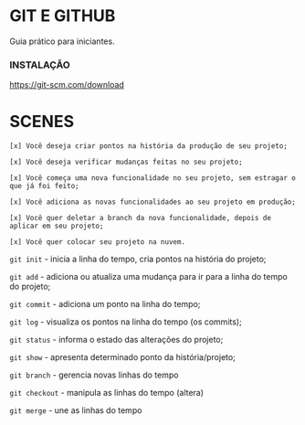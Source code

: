 # GIT E GITHUB

Guia prático para iniciantes.

### INSTALAÇÃO 

https://git-scm.com/download

# SCENES

    [x] Você deseja criar pontos na história da produção de seu projeto;

    [x] Você deseja verificar mudanças feitas no seu projeto;

    [x] Você começa uma nova funcionalidade no seu projeto, sem estragar o que já foi feito;

    [x] Você adiciona as novas funcionalidades ao seu projeto em produção;

    [x] Você quer deletar a branch da nova funcionalidade, depois de aplicar em seu projeto;

    [x] Você quer colocar seu projeto na nuvem.

`git init` - inicia a linha do tempo, cria pontos na história do projeto;

`git add` - adiciona ou atualiza uma mudança para ir para a linha do tempo do projeto;

`git commit` - adiciona um ponto na linha do tempo;

`git log` - visualiza os pontos na linha do tempo (os commits);

`git status` - informa o estado das alterações do projeto;

`git show` - apresenta determinado ponto da história/projeto;

`git branch` - gerencia novas linhas do tempo

`git checkout` - manipula as linhas do tempo (altera)

`git merge` - une as linhas do tempo
